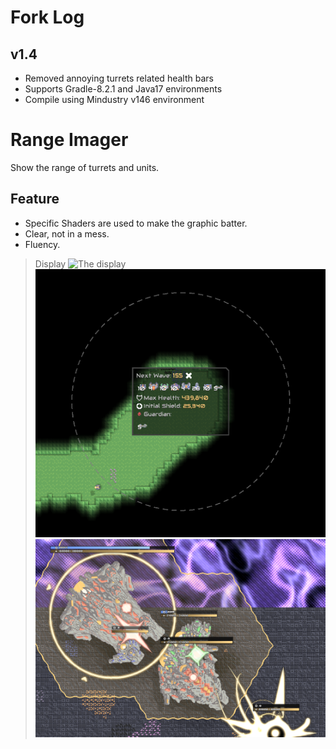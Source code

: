 # Fork Log
## v1.4
- Removed annoying turrets related health bars
- Supports Gradle-8.2.1 and Java17 environments
- Compile using Mindustry v146 environment
  
# Range Imager
Show the range of turrets and units.

## Feature
- Specific Shaders are used to make the graphic batter.
- Clear, not in a mess.
- Fluency.
> Display
> ![](github-pictures/4.gif "The display")
> ![](github-pictures/wave-info.png "The display")
> ![](github-pictures/health-bar.png "The display")